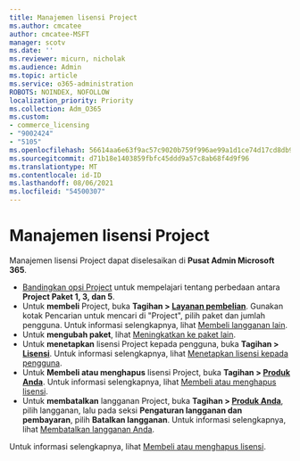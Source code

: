 ```yaml
---
title: Manajemen lisensi Project
ms.author: cmcatee
author: cmcatee-MSFT
manager: scotv
ms.date: ''
ms.reviewer: micurn, nicholak
ms.audience: Admin
ms.topic: article
ms.service: o365-administration
ROBOTS: NOINDEX, NOFOLLOW
localization_priority: Priority
ms.collection: Adm_O365
ms.custom:
- commerce_licensing
- "9002424"
- "5105"
ms.openlocfilehash: 56614aa6e63f9ac57c9020b759f996ae99a1d1ce74d17cd8db9b6a8a31c49fc4
ms.sourcegitcommit: d71b18e1403859fbfc45ddd9a57c8ab68f4d9f96
ms.translationtype: MT
ms.contentlocale: id-ID
ms.lasthandoff: 08/06/2021
ms.locfileid: "54500307"
---
```

# <a name="project-license-management"></a>Manajemen lisensi Project

Manajemen lisensi Project dapat diselesaikan di **Pusat Admin Microsoft 365**.

- [Bandingkan opsi Project](https://www.microsoft.com/microsoft-365/project/compare-microsoft-project-management-software) untuk mempelajari tentang perbedaan antara **Project Paket 1, 3, dan 5**.
- Untuk **membeli** Project, buka **Tagihan > [Layanan pembelian](https://go.microsoft.com/fwlink/p/?linkid=868433)**. Gunakan kotak Pencarian untuk mencari di "Project", pilih paket dan jumlah pengguna. Untuk informasi selengkapnya, lihat [Membeli langganan lain](/microsoft-365/commerce/try-or-buy-microsoft-365#buy-a-different-subscription).
- Untuk **mengubah paket**, lihat [Meningkatkan ke paket lain](/microsoft-365/commerce/subscriptions/upgrade-to-different-plan).
- Untuk **menetapkan** lisensi Project kepada pengguna, buka **Tagihan > [Lisensi](https://go.microsoft.com/fwlink/p/?linkid=842264)**. Untuk informasi selengkapnya, lihat [Menetapkan lisensi kepada pengguna](/microsoft-365/admin/manage/assign-licenses-to-users).
- Untuk **Membeli atau menghapus** lisensi Project, buka **Tagihan > [Produk Anda](https://go.microsoft.com/fwlink/p/?linkid=842054)**. Untuk informasi selengkapnya, lihat [Membeli atau menghapus lisensi](/microsoft-365/commerce/licenses/buy-licenses#add-or-remove-licenses-for-your-business-subscription).
- Untuk **membatalkan** langganan Project, buka **Tagihan > [Produk Anda](https://go.microsoft.com/fwlink/p/?linkid=842054)**, pilih langganan, lalu pada seksi **Pengaturan langganan dan pembayaran**, pilih **Batalkan langganan**. Untuk informasi selengkapnya, lihat [Membatalkan langganan Anda](/microsoft-365/commerce/subscriptions/cancel-your-subscription).

Untuk informasi selengkapnya, lihat [Membeli atau menghapus lisensi](/microsoft-365/commerce/licenses/buy-licenses).